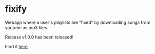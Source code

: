 # fixify
Webapp where a user's playlists are "fixed" by downloading songs from youtube as mp3 files.

Release v1.0.0 has been released!

Find it [here](https://fixify-gb95j.ondigitalocean.app/)
